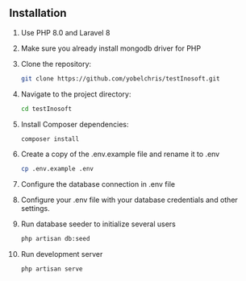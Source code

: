 ## Installation
1. Use PHP 8.0 and Laravel 8

2. Make sure you already install mongodb driver for PHP

3. Clone the repository:

   ```bash
   git clone https://github.com/yobelchris/testInosoft.git
   
4. Navigate to the project directory:
    ```bash
   cd testInosoft
   
5. Install Composer dependencies:
    ```bash
   composer install
   
6. Create a copy of the .env.example file and rename it to .env
     ```bash
   cp .env.example .env
   
7. Configure the database connection in .env file

8. Configure your .env file with your database credentials and other settings.

9. Run database seeder to initialize several users
    ```bash
   php artisan db:seed
   
10. Run development server
    ```bash
    php artisan serve
